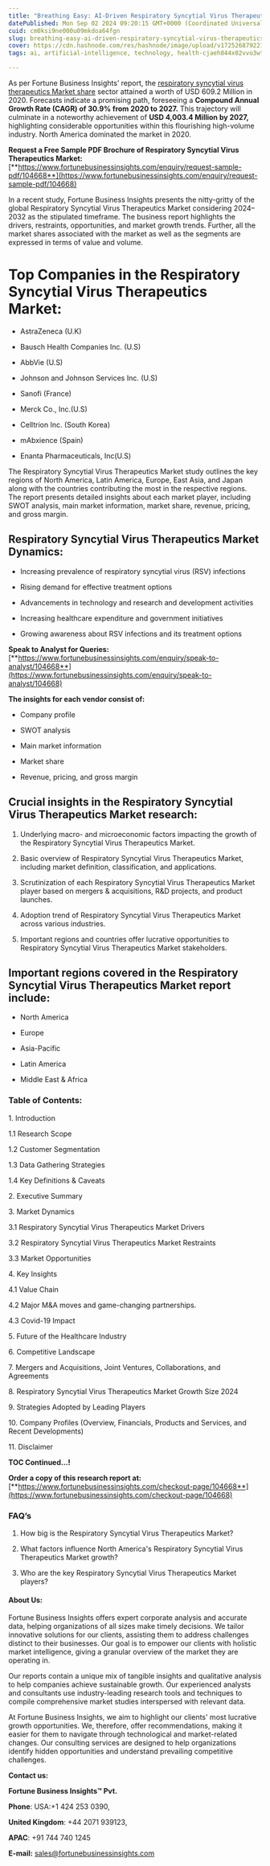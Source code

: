 ```yaml
---
title: "Breathing Easy: AI-Driven Respiratory Syncytial Virus Therapeutics Market"
datePublished: Mon Sep 02 2024 09:20:15 GMT+0000 (Coordinated Universal Time)
cuid: cm0ksi9ne000u09mkdoa64fgn
slug: breathing-easy-ai-driven-respiratory-syncytial-virus-therapeutics-market
cover: https://cdn.hashnode.com/res/hashnode/image/upload/v1725268792215/4b2a78b9-9764-4772-8f18-89e7d9c89921.png
tags: ai, artificial-intelligence, technology, health-cjaeh844x02vvo3wtj5r2s75q, healthcare

---
```


As per Fortune Business Insights’ report, the [respiratory syncytial virus therapeutics Market share](https://www.fortunebusinessinsights.com/respiratory-syncytial-virus-rsv-therapeutics-market-104668) sector attained a worth of USD 609.2 Million in 2020. Forecasts indicate a promising path, foreseeing a **Compound Annual Growth Rate (CAGR) of 30.9% from 2020 to 2027.** This trajectory will culminate in a noteworthy achievement of **USD 4,003.4 Million by 2027,** highlighting considerable opportunities within this flourishing high-volume industry. North America dominated the market in 2020.

**Request a Free Sample PDF Brochure of Respiratory Syncytial Virus Therapeutics Market:** [**https://www.fortunebusinessinsights.com/enquiry/request-sample-pdf/104668**](https://www.fortunebusinessinsights.com/enquiry/request-sample-pdf/104668)

In a recent study, Fortune Business Insights presents the nitty-gritty of the global Respiratory Syncytial Virus Therapeutics Market considering 2024–2032 as the stipulated timeframe. The business report highlights the drivers, restraints, opportunities, and market growth trends. Further, all the market shares associated with the market as well as the segments are expressed in terms of value and volume.

# **Top Companies in the Respiratory Syncytial Virus Therapeutics Market:**

* AstraZeneca (U.K)
    
* Bausch Health Companies Inc. (U.S)
    
* AbbVie (U.S)
    
* Johnson and Johnson Services Inc. (U.S)
    
* Sanofi (France)
    
* Merck Co., Inc.(U.S)
    
* Celltrion Inc. (South Korea)
    
* mAbxience (Spain)
    
* Enanta Pharmaceuticals, Inc(U.S)
    

The Respiratory Syncytial Virus Therapeutics Market study outlines the key regions of North America, Latin America, Europe, East Asia, and Japan along with the countries contributing the most in the respective regions. The report presents detailed insights about each market player, including SWOT analysis, main market information, market share, revenue, pricing, and gross margin.

## Respiratory Syncytial Virus Therapeutics Market **Dynamics**:

* Increasing prevalence of respiratory syncytial virus (RSV) infections
    
* Rising demand for effective treatment options
    
* Advancements in technology and research and development activities
    
* Increasing healthcare expenditure and government initiatives
    
* Growing awareness about RSV infections and its treatment options
    

**Speak to Analyst for Queries:** [**https://www.fortunebusinessinsights.com/enquiry/speak-to-analyst/104668**](https://www.fortunebusinessinsights.com/enquiry/speak-to-analyst/104668)

**The insights for each vendor consist of:**

* Company profile
    
* SWOT analysis
    
* Main market information
    
* Market share
    
* Revenue, pricing, and gross margin
    

## **Crucial insights in the Respiratory Syncytial Virus Therapeutics Market research:**

1. Underlying macro- and microeconomic factors impacting the growth of the Respiratory Syncytial Virus Therapeutics Market.
    
2. Basic overview of Respiratory Syncytial Virus Therapeutics Market, including market definition, classification, and applications.
    
3. Scrutinization of each Respiratory Syncytial Virus Therapeutics Market player based on mergers & acquisitions, R&D projects, and product launches.
    
4. Adoption trend of Respiratory Syncytial Virus Therapeutics Market across various industries.
    
5. Important regions and countries offer lucrative opportunities to Respiratory Syncytial Virus Therapeutics Market stakeholders.
    

## **Important regions covered in the Respiratory Syncytial Virus Therapeutics Market report include:**

* North America
    
* Europe
    
* Asia-Pacific
    
* Latin America
    
* Middle East & Africa
    

### **Table of Contents:**

1\. Introduction

1.1 Research Scope

1.2 Customer Segmentation

1.3 Data Gathering Strategies

1.4 Key Definitions & Caveats

2\. Executive Summary

3\. Market Dynamics

3.1 Respiratory Syncytial Virus Therapeutics Market Drivers

3.2 Respiratory Syncytial Virus Therapeutics Market Restraints

3.3 Market Opportunities

4\. Key Insights

4.1 Value Chain

4.2 Major M&A moves and game-changing partnerships.

4.3 Covid-19 Impact

5\. Future of the Healthcare Industry

6\. Competitive Landscape

7\. Mergers and Acquisitions, Joint Ventures, Collaborations, and Agreements

8\. Respiratory Syncytial Virus Therapeutics Market Growth Size 2024

9\. Strategies Adopted by Leading Players

10\. Company Profiles (Overview, Financials, Products and Services, and Recent Developments)

11\. Disclaimer

**TOC Continued…!**

**Order a copy of this research report at:** [**https://www.fortunebusinessinsights.com/checkout-page/104668**](https://www.fortunebusinessinsights.com/checkout-page/104668)

### **FAQ’s**

1. How big is the Respiratory Syncytial Virus Therapeutics Market?
    
2. What factors influence North America's Respiratory Syncytial Virus Therapeutics Market growth?
    
3. Who are the key Respiratory Syncytial Virus Therapeutics Market players?
    

#### **About Us:**

Fortune Business Insights offers expert corporate analysis and accurate data, helping organizations of all sizes make timely decisions. We tailor innovative solutions for our clients, assisting them to address challenges distinct to their businesses. Our goal is to empower our clients with holistic market intelligence, giving a granular overview of the market they are operating in.

Our reports contain a unique mix of tangible insights and qualitative analysis to help companies achieve sustainable growth. Our experienced analysts and consultants use industry-leading research tools and techniques to compile comprehensive market studies interspersed with relevant data.

At Fortune Business Insights, we aim to highlight our clients' most lucrative growth opportunities. We, therefore, offer recommendations, making it easier for them to navigate through technological and market-related changes. Our consulting services are designed to help organizations identify hidden opportunities and understand prevailing competitive challenges.

**Contact us:**

**Fortune Business Insights™ Pvt.**

**Phone**: USA:+1 424 253 0390,

**United Kingdom**: +44 2071 939123,

**APAC**: +91 744 740 1245

**E-mail:** [sales@fortunebusinessinsights.com](mailto:sales@fortunebusinessinsights.com)